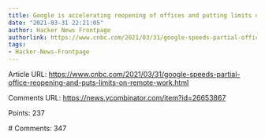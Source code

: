 ```yaml
---
title: Google is accelerating reopening of offices and putting limits on remote work
date: "2021-03-31 22:21:05"
author: Hacker News Frontpage
authorlink: https://www.cnbc.com/2021/03/31/google-speeds-partial-office-reopening-and-puts-limits-on-remote-work.html
tags:
- Hacker-News-Frontpage
---
```


<p>Article URL: <a href="https://www.cnbc.com/2021/03/31/google-speeds-partial-office-reopening-and-puts-limits-on-remote-work.html">https://www.cnbc.com/2021/03/31/google-speeds-partial-office-reopening-and-puts-limits-on-remote-work.html</a></p>
<p>Comments URL: <a href="https://news.ycombinator.com/item?id=26653867">https://news.ycombinator.com/item?id=26653867</a></p>
<p>Points: 237</p>
<p># Comments: 347</p>
